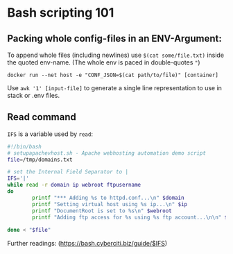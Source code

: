 # Bash scripting 101


## Packing whole config-files in an ENV-Argument:

To append whole files (including newlines) use `$(cat some/file.txt)`
inside the quoted env-name. (The whole env is paced in double-quotes `"`)

```
docker run --net host -e "CONF_JSON=$(cat path/to/file)" [container]
```

Use `awk '1' [input-file]` to generate a single line representation to
use in stack or .env files.






## Read command

`IFS` is a variable used by `read`: 

```bash
#!/bin/bash
# setupapachevhost.sh - Apache webhosting automation demo script
file=/tmp/domains.txt

# set the Internal Field Separator to |
IFS='|'
while read -r domain ip webroot ftpusername
do
        printf "*** Adding %s to httpd.conf...\n" $domain
        printf "Setting virtual host using %s ip...\n" $ip
        printf "DocumentRoot is set to %s\n" $webroot
        printf "Adding ftp access for %s using %s ftp account...\n\n" $domain $ftpusername
	
done < "$file"
```

Further readings: (https://bash.cyberciti.biz/guide/$IFS)